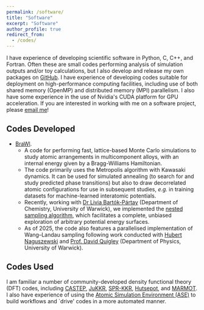 ```yaml
---
permalink: /software/
title: "Software"
excerpt: "Software"
author_profile: true
redirect_from: 
  - /codes/
---
```


I have experience of developing scientific software in Python, C, C++, and Fortran. Often these are small codes performing analysis of simulation outputs and/or toy calculations, but I also develop and release my own packages on [GitHub](https://github.com/chriswoodgate). I have experience of developing codes suitable for deployment on high-performance computing facilities, including use of both shared memory (OpenMP) and distributed memory (MPI) parallelism. I also have some experience in the use of Nvidia's CUDA platform for GPU acceleration. If you are interested in working with me on a software project, please [email me](mailto:christopher.woodgate@physics.org)!

Codes Developed
-----
* [BraWl](https://github.com/ChrisWoodgate/BraWl).
  * A code for performing fast, lattice-based Monte Carlo simulations to study atomic arrangements in multicomponent alloys, with an internal energy given by a Bragg-Williams Hamiltonian.
  * The code primarily uses the Metropolis algorithm with Kawasaki dynamics. It can be used for simulated annealing (to search for and study predicted phase transitions) but also to draw decorrelated atomic configurations for use in subsequent studies, *e.g.* in training datasets for machine-learned interatomic potentials.
  * Recently, working with [Dr Livia Bartók-Pártay](https://warwick.ac.uk/fac/sci/chemistry/staff/liviabartokpartay/) (Department of Chemistry, University of Warwick), we implemented the [nested sampling algorithm](https://en.wikipedia.org/wiki/Nested_sampling_algorithm), which facilitates a complete, unbiased exploration of arbitrary potential energy surfaces.
  * As of 2025, the code also features a parallelised implementation of Wang–Landau sampling following work conducted with [Hubert Naguszewski](https://warwick.ac.uk/fac/sci/hetsys/people/studentscohort4/naguszewski/) and [Prof. David Quigley](https://warwick.ac.uk/fac/sci/physics/staff/research/dquigley/) (Department of Physics, University of Warwick).

Codes Used
-----
I am familiar a number of community-developed density functional theory (DFT) codes, including [CASTEP](http://www.castep.org), [JuKKR](https://jukkr.fz-juelich.de), [SPR-KKR](https://www.ebert.cup.uni-muenchen.de/old/), [Hutsepot](https://hutsepot.jku.at), and [MARMOT](https://warwick.ac.uk/marmotcode). I also have experience of using the [Atomic Simulation Environment (ASE)](https://wiki.fysik.dtu.dk/ase/) to build workflows and `drive' codes in a more automated manner.
